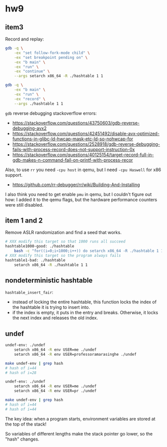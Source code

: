 # hw9

## item3 

Record and replay:
```bash
gdb -q \
    -ex "set follow-fork-mode child" \
    -ex "set breakpoint pending on" \
    -ex "b main" \
    -ex "run" \
    -ex "continue" \
    --args setarch x86_64 -R ./hashtable 1 1
```

```bash
gdb -q \
    -ex "b main" \
    -ex "run" \
    -ex "record" \
    --args ./hashtable 1 1
```

`gdb` reverse debugging stackoverflow errors:
* https://stackoverflow.com/questions/43750603/gdb-reverse-debugging-avx2
* https://stackoverflow.com/questions/42451492/disable-avx-optimized-functions-in-glibc-ld-hwcap-mask-etc-ld-so-nohwcap-for
* https://stackoverflow.com/questions/2528918/gdb-reverse-debugging-fails-with-process-record-does-not-support-instruction-0x
* https://stackoverflow.com/questions/40125154/target-record-full-in-gdb-makes-n-command-fail-on-printf-with-process-recor

Also, to use `rr` you need `-cpu host` in qemu, but I need `-cpu Haswell` for x86 support.
* https://github.com/rr-debugger/rr/wiki/Building-And-Installing

I also think you need to get enable `pmu` in qemu, but I couldn't figure out how:
I added it to the qemu flags, but the hardware performance counters were still disabled.


## item 1 and 2

Remove ASLR randomization and find a seed that works.

```bash
# XXX modify this target so that 1000 runs all succeed
hashtable1000-good: ./hashtable
	bash -c "for((i=0;i<1000;i++)) do setarch x86_64 -R ./hashtable 1 100; done"
# XXX modify this target so the program always fails
hashtable1-bad: ./hashtable
	setarch x86_64 -R ./hashtable 1 1
``` 

## nondeterministic hashtable

`hashtable_insert_fair`:
* instead of locking the entire hashtable, 
  this function locks the index of the hashtable
  it is trying to insert into. 
* if the index is empty, it puts in the entry and
  breaks. Otherwise, it locks the next index and
  releases the old index.


## undef

```bash
undef-env: ./undef
	setarch x86_64 -R env USER=me ./undef
	setarch x86_64 -R env USER=professoramarasinghe ./undef

make undef-env | grep hash
# hash of i=44
# hash of i=28
```


```bash
undef-env: ./undef
	setarch x86_64 -R env USER=me ./undef
	setarch x86_64 -R env USER=pr ./undef

make undef-env | grep hash
# hash of i=44
# hash of i=44
```

The key idea: when a program starts,
environment variables are stored at the top of the stack!

So variables of different lengths make the stack pointer
go lower, so the "hash" changes.




